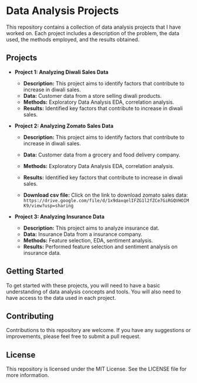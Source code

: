 # Data Analysis Projects

This repository contains a collection of data analysis projects that I have worked on. Each project includes a description of the problem, the data used, the methods employed, and the results obtained.

## Projects

* **Project 1: Analyzing Diwali Sales Data**
    * **Description:** This project aims to identify factors that contribute to increase in diwali sales.
    * **Data:** Customer data from a store selling diwali products.
    * **Methods:** Exploratory Data Analysis EDA, correlation analysis.
    * **Results:** Identified key factors that contribute to increase in diwali sales.

* **Project 2: Analyzing Zomato Sales Data**
    * **Description:** This project aims to identify factors that contribute to increase in diwali sales.
    * **Data:** Customer data from a grocery and food delivery company.
    * **Methods:** Exploratory Data Analysis EDA, correlation analysis.
    * **Results:** Identified key factors that contribute to increase in diwali sales.

    * **Download csv file:** Click on the link to download zomato sales data: `https://drive.google.com/file/d/1x9daxqelIFZG1l2fZCe7GiRGQVHOIMK9/view?usp=sharing`

* **Project 3: Analyzing Insurance Data**
    * **Description:** This project aims to analyze insurance dat.
    * **Data:** Insurance Data from a insurance company.
    * **Methods:** Feature selection, EDA, sentiment analysis.
    * **Results:** Performed feature selection and sentiment analysis on insurance data.

## Getting Started

To get started with these projects, you will need to have a basic understanding of data analysis concepts and tools. You will also need to have access to the data used in each project.

## Contributing

Contributions to this repository are welcome. If you have any suggestions or improvements, please feel free to submit a pull request.

## License

This repository is licensed under the MIT License. See the LICENSE file for more information.
